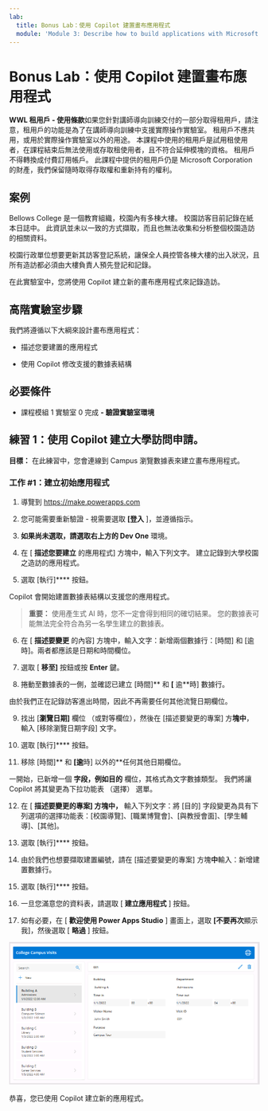 ```yaml
---
lab:
  title: Bonus Lab：使用 Copilot 建置畫布應用程式
  module: 'Module 3: Describe how to build applications with Microsoft Power Apps'
---
```


# Bonus Lab：使用 Copilot 建置畫布應用程式

**WWL 租用戶 - 使用條款**如果您針對講師導向訓練交付的一部分取得租用戶，請注意，租用戶的功能是為了在講師導向訓練中支援實際操作實驗室。 租用戶不應共用，或用於實際操作實驗室以外的用途。 本課程中使用的租用戶是試用租使用者，在課程結束后無法使用或存取租使用者，且不符合延伸模塊的資格。 租用戶不得轉換成付費訂用帳戶。 此課程中提供的租用戶仍是 Microsoft Corporation 的財產，我們保留隨時取得存取權和重新持有的權利。 

## 案例

Bellows College 是一個教育組織，校園內有多棟大樓。 校園訪客目前記錄在紙本日誌中。 此資訊並未以一致的方式擷取，而且也無法收集和分析整個校園造訪的相關資料。

校園行政單位想要更新其訪客登記系統，讓保全人員控管各棟大樓的出入狀況，且所有造訪都必須由大樓負責人預先登記和記錄。

在此實驗室中，您將使用 Copilot 建立新的畫布應用程式來記錄造訪。 

## 高階實驗室步驟

我們將遵循以下大綱來設計畫布應用程式：

- 描述您要建置的應用程式

- 使用 Copilot 修改支援的數據表結構

 ## 必要條件

- 課程模組 1 實驗室 0 完成 **- 驗證實驗室環境**

## 練習 1：使用 Copilot 建立大學訪問申請。

**目標：** 在此練習中，您會連線到 Campus 瀏覽數據表來建立畫布應用程式。

### 工作 \#1：建立初始應用程式

1. 導覽到 https://make.powerapps.com

2. 您可能需要重新驗證 - 視需要選取 **[登入** ]，並遵循指示。

3. **如果尚未選取，請選取右上方的 Dev One** 環境。

4. 在 [ **描述您要建立** 的應用程式] 方塊中，輸入下列文字。 建立記錄到大學校園之造訪的應用程式。 

5. 選取 [執行]**** 按鈕。

Copilot 會開始建置數據表結構以支援您的應用程式。 

> **重要：** 使用產生式 AI 時，您不一定會得到相同的確切結果。 您的數據表可能無法完全符合為另一名學生建立的數據表。 

6. 在 [ **描述要變更** 的內容] 方塊中，輸入文字：新增兩個數據行：[時間] 和 [逾時]。兩者都應該是日期和時間欄位。  

7. 選取 [ **移至]** 按鈕或按 **Enter** 鍵。 

8. 捲動至數據表的一側，並確認已建立 [時間]** 和 **[** 逾**時] 數據行。 

由於我們正在記錄訪客進出時間，因此不再需要任何其他流覽日期欄位。 

9. 找出 [**瀏覽日期]** 欄位 （或對等欄位），然後在 [描述要變更的專案] 方**塊中**，輸入 [移除瀏覽日期字段] 文字。 

10. 選取 [執行]**** 按鈕。 

11. 移除 [時間]** 和 **[逾**時] 以外的**任何其他日期欄位。 

一開始，已新增一個 **字段，例如目的** 欄位，其格式為文字數據類型。 我們將讓 Copilot 將其變更為下拉功能表 （選擇） 選單。 

12. 在 [ **描述要變更的專案] 方塊中，** 輸入下列文字：將 [目的] 字段變更為具有下列選項的選擇功能表：[校園導覽]、[職業博覽會]、[與教授會面]、[學生輔導]、[其他]。 

13. 選取 [執行]**** 按鈕。 

14. 由於我們也想要擷取建置編號，請在 [描述要變更的專案] 方塊**中**輸入：新增建置數據行。 

15. 選取 [執行]**** 按鈕。 

16. 一旦您滿意您的資料表，請選取 [ **建立應用程式** ] 按鈕。 

17. 如有必要，在 [ **歡迎使用 Power Apps Studio** ] 畫面上，選取 **[不要再次**顯示我]，然後選取 [ **略過** ] 按鈕。 

![剛建立之應用程式的螢幕快照](media/bonus-lab-copilot-01.png)

恭喜，您已使用 Copilot 建立新的應用程式。 
